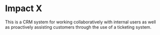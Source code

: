 # Impact X 

This is a CRM system for working collaboratively with internal users as well as proactively assisting customers through the use of a ticketing system. 



